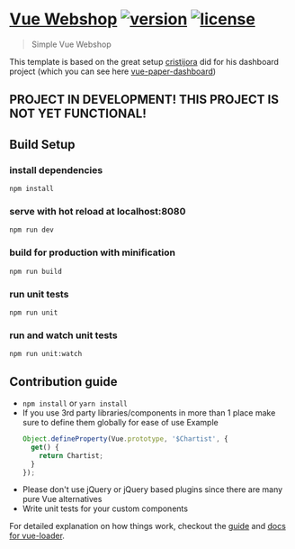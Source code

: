 # [Vue Webshop](https://github.com/gosticks/vue-webshop) [![version][version-badge]][CHANGELOG] [![license][license-badge]][LICENSE]

> Simple Vue Webshop

This template is based on the great setup [cristijora](https://github.com/cristijora) did for his dashboard project (which you can see here [vue-paper-dashboard](https://github.com/cristijora/vue-paper-dashboard))


<!-- ## Documentation -->

## PROJECT IN DEVELOPMENT! THIS PROJECT IS NOT YET FUNCTIONAL!

## Build Setup

### install dependencies
`npm install`
### serve with hot reload at localhost:8080
`npm run dev`
### build for production with minification
`npm run build`
### run unit tests
`npm run unit`
### run and watch unit tests
`npm run unit:watch`

## Contribution guide
* `npm install` or `yarn install`
* If you use 3rd party libraries/components in more than 1 place make sure to define them globally for ease of use
  Example
  ```js
  Object.defineProperty(Vue.prototype, '$Chartist', {
    get() {
      return Chartist;
    }
  });
  ```
* Please don't use jQuery or jQuery based plugins since there are many pure Vue alternatives
* Write unit tests for your custom components

For detailed explanation on how things work, checkout the [guide](http://vuejs-templates.github.io/webpack/) and [docs for vue-loader](http://vuejs.github.io/vue-loader).

[CHANGELOG]: ./CHANGELOG.md
[LICENSE]: ./LICENSE.md
[version-badge]: https://img.shields.io/badge/version-0.1.0-blue.svg
[license-badge]: https://img.shields.io/badge/license-MIT-blue.svg
